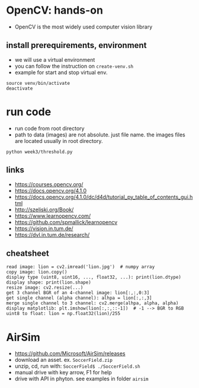 # OpenCV: hands-on
* OpenCV is the most widely used computer vision library

## install prerequirements, environment
* we will use a virtual environment
* you can follow the instruction on `create-venv.sh`
* example for start and stop virtual env.
```
source venv/bin/activate
deactivate
```

# run code
* run code from root directory
* path to data (images) are not absolute. just file name. the images files are located usually in root directory.
```
python week3/threshold.py
```

## links
* https://courses.opencv.org/
* https://docs.opencv.org/4.1.0
* https://docs.opencv.org/4.1.0/dc/d4d/tutorial_py_table_of_contents_gui.html
* http://szeliski.org/Book/
* https://www.learnopencv.com/
* https://github.com/spmallick/learnopencv
* https://vision.in.tum.de/
* https://dvl.in.tum.de/research/

## cheatsheet
```
read image: lion = cv2.imread('lion.jpg')  # numpy array
copy image: lion.copy()
display type (uint8, uint16, ..., float32, ...): print(lion.dtype)
display shape: print(lion.shape)
resize image: cv2.resize(...)
get 3 channel BGR of an 4-channel image: lion[:,:,0:3]
get single channel (alpha channel): alhpa = lion[:,:,3]
merge single channel to 3 channel: cv2.merge(alhpa, alpha, alpha)
display matplotlib: plt.imshow(lion[:,:,::-1])  # -1 --> BGR to RGB
uint8 to float: lion = np.float32(lion)/255
```

# AirSim
* https://github.com/Microsoft/AirSim/releases
* download an asset. ex. `SoccerField.zip`
* unzip, cd, run with: `SoccerField$ ./SoccerField.sh`
* manual drive with key arrow, F1 for help
* drive with API in phyton. see examples in folder `airsim`
